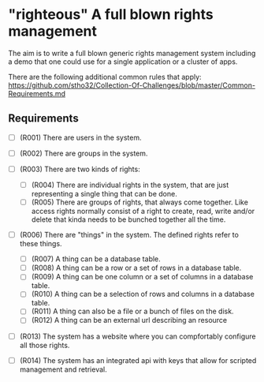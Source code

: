 # "righteous" A full blown rights management

The aim is to write a full blown generic rights management system including a demo that one could use for a single application or a cluster of apps.

There are the following additional common rules that apply: 
https://github.com/stho32/Collection-Of-Challenges/blob/master/Common-Requirements.md

## Requirements

- [ ] (R001) There are users in the system.
- [ ] (R002) There are groups in the system.

- [ ] (R003) There are two kinds of rights:
    - [ ] (R004) There are individual rights in the system, that are just representing a single thing that can be done.
    - [ ] (R005) There are groups of rights, that always come together. Like access rights normally consist of a right to create, read, write and/or delete that kinda needs to be bunched together all the time.

- [ ] (R006) There are "things" in the system. The defined rights refer to these things.
    - [ ] (R007) A thing can be a database table.
    - [ ] (R008) A thing can be a row or a set of rows in a database table.
    - [ ] (R009) A thing can be one column or a set of columns in a database table.
    - [ ] (R010) A thing can be a selection of rows and columns in a database table.
    - [ ] (R011) A thing can also be a file or a bunch of files on the disk.
    - [ ] (R012) A thing can be an external url describing an resource

- [ ] (R013) The system has a website where you can compfortably configure all those rights.
- [ ] (R014) The system has an integrated api with keys that allow for scripted management and retrieval.



